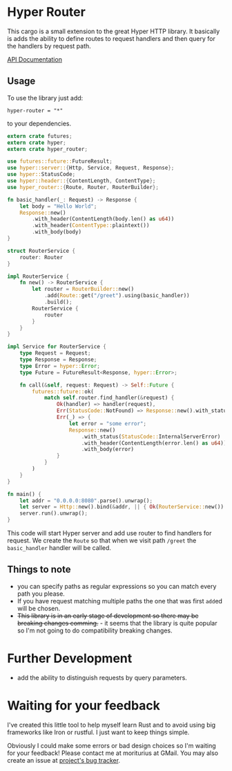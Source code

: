 # Hyper Router

This cargo is a small extension to the great Hyper HTTP library. It basically is
adds the ability to define routes to request handlers and then query for the handlers
by request path.

[API Documentation](http://radoszewski.pl/hyper-router/0.3.0/hyper_router/)

## Usage

To use the library just add:

```
hyper-router = "*"
```

to your dependencies.

```rust
extern crate futures;
extern crate hyper;
extern crate hyper_router;

use futures::future::FutureResult;
use hyper::server::{Http, Service, Request, Response};
use hyper::StatusCode;
use hyper::header::{ContentLength, ContentType};
use hyper_router::{Route, Router, RouterBuilder};

fn basic_handler(_: Request) -> Response {
    let body = "Hello World";
    Response::new()
        .with_header(ContentLength(body.len() as u64))
        .with_header(ContentType::plaintext())
        .with_body(body)
}

struct RouterService {
    router: Router
}

impl RouterService {
    fn new() -> RouterService {
        let router = RouterBuilder::new()
            .add(Route::get("/greet").using(basic_handler))
            .build();
        RouterService {
            router
        }
    }
}

impl Service for RouterService {
    type Request = Request;
    type Response = Response;
    type Error = hyper::Error;
    type Future = FutureResult<Response, hyper::Error>;

    fn call(&self, request: Request) -> Self::Future {
        futures::future::ok(
            match self.router.find_handler(&request) {
                Ok(handler) => handler(request),
                Err(StatusCode::NotFound) => Response::new().with_status(StatusCode::NotFound),
                Err(_) => {
                    let error = "some error";
                    Response::new()
                        .with_status(StatusCode::InternalServerError)
                        .with_header(ContentLength(error.len() as u64))
                        .with_body(error)
                }
            }
        )
    }
}

fn main() {
    let addr = "0.0.0.0:8080".parse().unwrap();
    let server = Http::new().bind(&addr, || { Ok(RouterService::new()) }).unwrap();
    server.run().unwrap();
}
```

This code will start Hyper server and add use router to find handlers for request.
We create the `Route` so that when we visit path `/greet` the `basic_handler` handler
will be called.

## Things to note

* you can specify paths as regular expressions so you can match every path you please.
* If you have request matching multiple paths the one that was first `add`ed will be chosen.
* ~~This library is in an early stage of development so there may be breaking changes comming.~~ -
  it seems that the library is quite popular so I'm not going to do compatibility breaking changes.

# Further Development

* add the ability to distinguish requests by query parameters.

# Waiting for your feedback

I've created this little tool to help myself learn Rust and to avoid using big frameworks
like Iron or rustful. I just want to keep things simple.

Obviously I could make some errors or bad design choices so I'm waiting for your feedback!
Please contact me at moriturius at GMail. You may also create an issue at [project's bug tracker](https://github.com/marad/hyper-router/issues).

